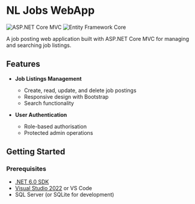 # NL Jobs WebApp

![ASP.NET Core MVC](https://img.shields.io/badge/ASP.NET_Core_MVC-5C2D91?logo=.net)
![Entity Framework Core](https://img.shields.io/badge/Entity_Framework_Core-512BD4?logo=.net)

A job posting web application built with ASP.NET Core MVC for managing and searching job listings.

## Features

- **Job Listings Management**
  - Create, read, update, and delete job postings
  - Responsive design with Bootstrap
  - Search functionality

- **User Authentication**
  - Role-based authorisation
  - Protected admin operations

## Getting Started

### Prerequisites

- [.NET 6.0 SDK](https://dotnet.microsoft.com/download)
- [Visual Studio 2022](https://visualstudio.microsoft.com/) or VS Code
- SQL Server (or SQLite for development)

